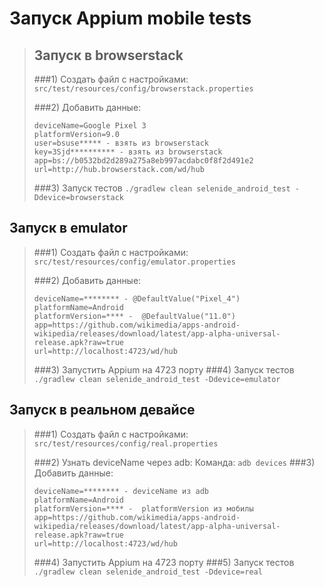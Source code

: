 # Запуск Appium mobile tests

>## Запуск в browserstack
>###1) Создать файл с настройками: 
> ```src/test/resources/config/browserstack.properties```
>
>###2) Добавить данные:
>```
>deviceName=Google Pixel 3
>platformVersion=9.0
>user=bsuse***** - взять из browserstack
>key=3Sjd********** - взять из browserstack
>app=bs://b0532bd2d289a275a8eb997acdabc0f8f2d491e2
>url=http://hub.browserstack.com/wd/hub
>```
>###3) Запуск тестов
> ```./gradlew clean selenide_android_test -Ddevice=browserstack```
>

## Запуск в emulator
>###1) Создать файл с настройками:
> ```src/test/resources/config/emulator.properties```
>
>###2) Добавить данные:
>```
>deviceName=******** - @DefaultValue("Pixel_4")
>platformName=Android
>platformVersion=**** -  @DefaultValue("11.0")
>app=https://github.com/wikimedia/apps-android-wikipedia/releases/download/latest/app-alpha-universal-release.apk?raw=true
>url=http://localhost:4723/wd/hub
>```
>###3) Запустить Appium на 4723 порту
>###4) Запуск тестов
> ```./gradlew clean selenide_android_test -Ddevice=emulator```
>

## Запуск в реальном девайсе
>###1) Создать файл с настройками:
> ```src/test/resources/config/real.properties```
>
>###2) Узнать deviceName через adb: 
>Команда: ```adb devices```
>###3) Добавить данные:
>```
>deviceName=******** - deviceName из adb
>platformName=Android
>platformVersion=**** -  platformVersion из мобилы
>app=https://github.com/wikimedia/apps-android-wikipedia/releases/download/latest/app-alpha-universal-release.apk?raw=true
>url=http://localhost:4723/wd/hub
>```
>###4) Запустить Appium на 4723 порту
>###5) Запуск тестов
> ```./gradlew clean selenide_android_test -Ddevice=real```
>  
